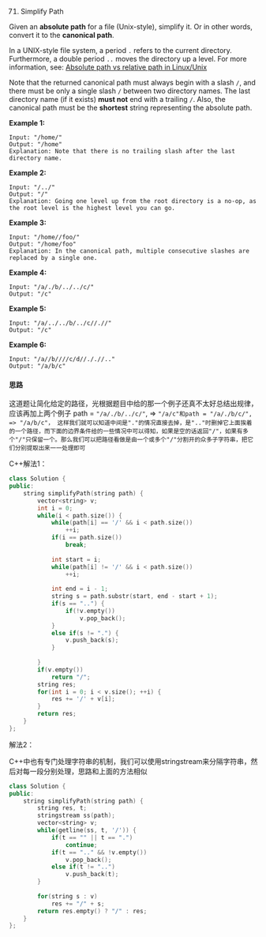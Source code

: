 71. Simplify Path

Given an **absolute path** for a file (Unix-style), simplify it. Or in other words, convert it to the **canonical path**.

In a UNIX-style file system, a period `.` refers to the current directory. Furthermore, a double period `..` moves the directory up a level. For more information, see: [Absolute path vs relative path in Linux/Unix](https://www.linuxnix.com/abslute-path-vs-relative-path-in-linuxunix/)

Note that the returned canonical path must always begin with a slash `/`, and there must be only a single slash `/` between two directory names. The last directory name (if it exists) **must not** end with a trailing `/`. Also, the canonical path must be the **shortest** string representing the absolute path.

 

**Example 1:**

```
Input: "/home/"
Output: "/home"
Explanation: Note that there is no trailing slash after the last directory name.
```

**Example 2:**

```
Input: "/../"
Output: "/"
Explanation: Going one level up from the root directory is a no-op, as the root level is the highest level you can go.
```

**Example 3:**

```
Input: "/home//foo/"
Output: "/home/foo"
Explanation: In the canonical path, multiple consecutive slashes are replaced by a single one.
```

**Example 4:**

```
Input: "/a/./b/../../c/"
Output: "/c"
```

**Example 5:**

```
Input: "/a/../../b/../c//.//"
Output: "/c"
```

**Example 6:**

```
Input: "/a//b////c/d//././/.."
Output: "/a/b/c"
```

#### 思路

这道题让简化给定的路径，光根据题目中给的那一个例子还真不太好总结出规律，应该再加上两个例子 path = `"/a/./b/../c/"`, => `"/a/c"和path = "/a/./b/c/", => "/a/b/c"， 这样我们就可以知道中间是"."的情况直接去掉，是".."时删掉它上面挨着的一个路径，而下面的边界条件给的一些情况中可以得知，如果是空的话返回"/"，如果有多个"/"只保留一个。那么我们可以把路径看做是由一个或多个"/"分割开的众多子字符串，把它们分别提取出来一一处理即可`

C++解法1：

```c++
class Solution {
public:
    string simplifyPath(string path) {
        vector<string> v;
        int i = 0;
        while(i < path.size()) {
            while(path[i] == '/' && i < path.size())
                ++i;
            if(i == path.size())
                break;
            
            int start = i;
            while(path[i] != '/' && i < path.size())
                ++i;
            
            int end = i - 1;
            string s = path.substr(start, end - start + 1);
            if(s == "..") {
                if(!v.empty())
                    v.pop_back();
            }
            else if(s != ".") {
                v.push_back(s);
            }
            
        }
        if(v.empty())
            return "/";
        string res;
        for(int i = 0; i < v.size(); ++i) {
            res += '/' + v[i];
        }
        return res;
    }
};
```



解法2：

C++中也有专门处理字符串的机制，我们可以使用stringstream来分隔字符串，然后对每一段分别处理，思路和上面的方法相似

```C++
class Solution {
public:
    string simplifyPath(string path) {
        string res, t;
        stringstream ss(path);
        vector<string> v;
        while(getline(ss, t, '/')) {
            if(t == "" || t == ".")
                continue;
            if(t == ".." && !v.empty())
                v.pop_back();
            else if(t != "..")
                v.push_back(t);
        }
        
        for(string s : v) 
            res += "/" + s;
        return res.empty() ? "/" : res;
    }
};
```





